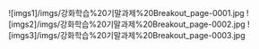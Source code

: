 ![imgs1]/imgs/강화학습%20기말과제%20Breakout_page-0001.jpg
![imgs2]/imgs/강화학습%20기말과제%20Breakout_page-0002.jpg
![imgs3]/imgs/강화학습%20기말과제%20Breakout_page-0003.jpg
